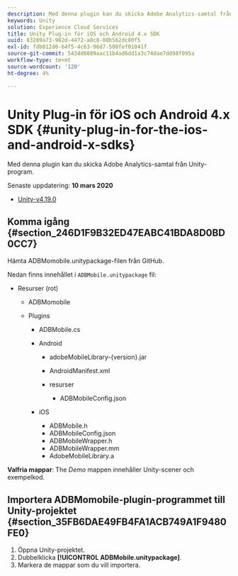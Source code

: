 ```yaml
---
description: Med denna plugin kan du skicka Adobe Analytics-samtal från Unity-program.
keywords: Unity
solution: Experience Cloud Services
title: Unity Plug-in för iOS och Android 4.x SDK
uuid: 83289a73-982d-4472-a8c8-00b562dc80f5
exl-id: fdb012d0-64f5-4c63-96d7-508fef01041f
source-git-commit: 5434d8809aac11b4ad6dd1a3c74dae7dd98f095a
workflow-type: tm+mt
source-wordcount: '120'
ht-degree: 4%

---
```


# Unity Plug-in för iOS och Android 4.x SDK {#unity-plug-in-for-the-ios-and-android-x-sdks}

Med denna plugin kan du skicka Adobe Analytics-samtal från Unity-program.

Senaste uppdatering: **10 mars 2020**
* [Unity-v4.19.0](https://github.com/Adobe-Marketing-Cloud/mobile-services/releases/tag/v4.19.0-Unity)

## Komma igång {#section_246D1F9B32ED47EABC41BDA8D0BD0CC7}

Hämta ADBMomobile.unitypackage-filen från GitHub.

Nedan finns innehållet i `ADBMobile.unitypackage` fil:

* Resurser (rot)

   * ADBMomobile

   * Plugins

      * ADBMobile.cs
      * Android

         * adobeMobileLibrary-{version}.jar
         * AndroidManifest.xml
         * resurser

            * ADBMobileConfig.json
      * iOS

         * ADBMobile.h
         * ADBMobileConfig.json
         * ADBMobileWrapper.h
         * ADBMobileWrapper.mm
         * AdobeMobileLibrary.a


**Valfria mappar**: The *Demo* mappen innehåller Unity-scener och exempelkod.

## Importera ADBMomobile-plugin-programmet till Unity-projektet {#section_35FB6DAE49FB4FA1ACB749A1F9480FE0}

1. Öppna Unity-projektet.
1. Dubbelklicka **[!UICONTROL ADBMobile.unitypackage]**.
1. Markera de mappar som du vill importera.
